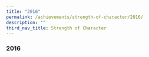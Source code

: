 ```yaml
---
title: "2016"
permalink: /achievements/strength-of-character/2016/
description: ""
third_nav_title: Strength of Character
---
```

### **2016**

